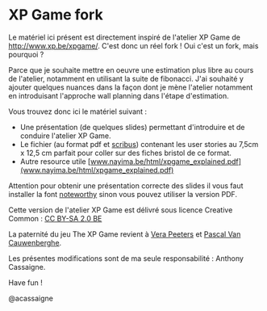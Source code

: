 # XP Game fork

Le matériel ici présent est directement inspiré de l'atelier XP Game de http://www.xp.be/xpgame/. C'est donc un réel fork !
Oui c'est un fork, mais pourquoi ?

Parce que je souhaite mettre en oeuvre une estimation plus libre au cours de l'atelier, notamment en utilisant la suite de fibonacci. J'ai souhaité y ajouter quelques nuances dans la façon dont je mène l'atelier notamment en introduisant l'approche wall planning dans l'étape d'estimation.

Vous trouvez donc ici le matériel suivant :

- Une présentation (de quelques slides) permettant d'introduire et de conduire l'atelier XP Game.
- Le fichier (au format pdf et [scribus](http://www.scribus.net/)) contenant les user stories au 7,5cm x 12,5 cm parfait pour coller sur des fiches bristol de ce format.
- Autre resource utile [www.nayima.be/html/xpgame_explained.pdf](www.nayima.be/html/xpgame_explained.pdf)


Attention pour obtenir une présentation correcte des slides il vous faut installer la font [noteworthy](http://tinyurl.com/noteworthy-ttc) sinon vous pouvez utiliser la version PDF.

Cette version de l'atelier XP Game est délivré sous licence Creative Common : [CC BY-SA 2.0 BE](http://creativecommons.org/licenses/by-sa/2.0/be/)


La paternité du jeu The XP Game revient à [Vera Peeters](http://www.agilebelgium.be/xpgame/) et [Pascal Van Cauwenberghe](http://www.agilebelgium.be/xpgame/).

Les présentes modifications sont de ma seule responsabilité :
Anthony Cassaigne.

Have fun !

@acassaigne
